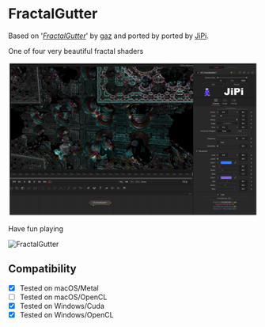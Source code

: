 FractalGutter
==================

Based on '_[FractalGutter](https://www.shadertoy.com/view/WdjBWc)_' by [gaz](https://www.shadertoy.com/user/gaz) and ported by ported by [JiPi](../../Site/Profiles/JiPi.md).

One of four very beautiful fractal shaders

[![FractalGutter](FractalGutter.png)](FractalGutter.fuse)


Have fun playing

![FractalGutter](https://user-images.githubusercontent.com/78935215/111883269-7f718300-89ba-11eb-8ef9-27aa8a16c7dc.gif)



## Compatibility
- [x] Tested on macOS/Metal
- [ ] Tested on macOS/OpenCL
- [x] Tested on Windows/Cuda
- [x] Tested on Windows/OpenCL